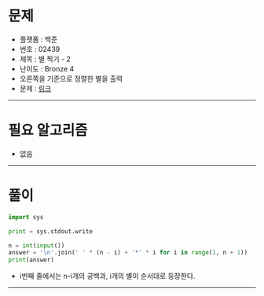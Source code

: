 # 문제
- 플랫폼 : 백준
- 번호 : 02439
- 제목 : 별 찍기 - 2
- 난이도 : Bronze 4
- 오른쪽을 기준으로 정렬한 별을 출력
- 문제 : <a href="https://www.acmicpc.net/problem/2439" target="_blank">링크</a>

---

# 필요 알고리즘
- 없음

---

# 풀이
```python
import sys

print = sys.stdout.write

n = int(input())
answer = '\n'.join(' ' * (n - i) + '*' * i for i in range(1, n + 1))
print(answer)
```
- i번째 줄에서는 n-i개의 공백과, i개의 별이 순서대로 등장한다.

---
